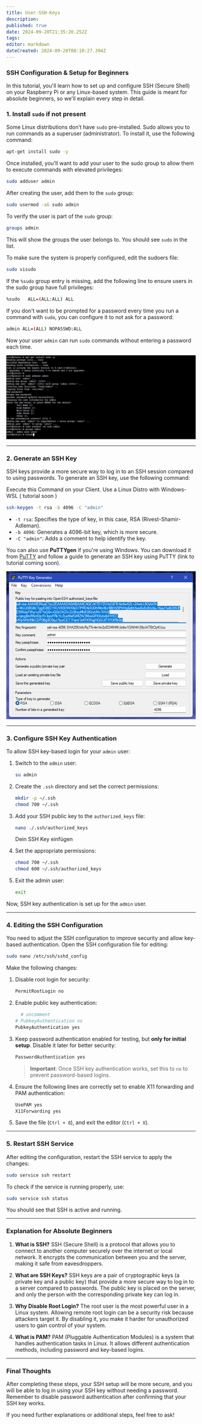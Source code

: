 ```yaml
---
title: User-SSH-Keys
description: 
published: true
date: 2024-09-20T21:35:20.252Z
tags: 
editor: markdown
dateCreated: 2024-09-20T08:10:27.394Z
---
```


### SSH Configuration & Setup for Beginners

In this tutorial, you'll learn how to set up and configure SSH (Secure Shell) on your Raspberry Pi or any Linux-based system. This guide is meant for absolute beginners, so we'll explain every step in detail.

### 1. **Install `sudo` if not present**

Some Linux distributions don’t have `sudo` pre-installed. Sudo allows you to run commands as a superuser (administrator). To install it, use the following command:

```bash
apt-get install sudo -y
```

Once installed, you'll want to add your user to the sudo group to allow them to execute commands with elevated privileges:

```bash
sudo adduser admin
```

After creating the user, add them to the `sudo` group:

```bash
sudo usermod -aG sudo admin
```

To verify the user is part of the `sudo` group:

```bash
groups admin
```

This will show the groups the user belongs to. You should see `sudo` in the list.

To make sure the system is properly configured, edit the sudoers file:

```bash
sudo visudo
```

If the `%sudo` group entry is missing, add the following line to ensure users in the sudo group have full privileges:

```bash
%sudo   ALL=(ALL:ALL) ALL
```

If you don't want to be prompted for a password every time you run a command with `sudo`, you can configure it to not ask for a password:

```bash
admin ALL=(ALL) NOPASSWD:ALL
```

Now your user `admin` can run `sudo` commands without entering a password each time.


![screenshot_2024-09-20_095917.png](/defaults/ssh-key-user/screenshot_2024-09-20_095917.png)

---

### 2. **Generate an SSH Key**

SSH keys provide a more secure way to log in to an SSH session compared to using passwords. To generate an SSH key, use the following command:

Execute this Command on your Client. Use a Linux Distro with Windows-WSL ( tutorial soon )


```bash
ssh-keygen -t rsa -b 4096 -C "admin"
```

- `-t rsa`: Specifies the type of key, in this case, RSA (Rivest-Shamir-Adleman).
- `-b 4096`: Generates a 4096-bit key, which is more secure.
- `-C "admin"`: Adds a comment to help identify the key.

You can also use **PuTTYgen** if you're using Windows. You can download it from [PuTTY](https://www.chiark.greenend.org.uk/~sgtatham/putty/latest.html) and follow a guide to generate an SSH key using PuTTY (link to tutorial coming soon).

![screenshot_2024-09-20_094437.png](/defaults/ssh-key-user/screenshot_2024-09-20_094437.png)

---

### 3. **Configure SSH Key Authentication**

To allow SSH key-based login for your `admin` user:

1. Switch to the `admin` user:

   ```bash
   su admin
   ```

2. Create the `.ssh` directory and set the correct permissions:

   ```bash
   mkdir -p ~/.ssh
   chmod 700 ~/.ssh
   ```



3. Add your SSH public key to the `authorized_keys` file:



   ```bash
   nano ./.ssh/authorized_keys

   ```
	Dein SSH Key einfügen


4. Set the appropriate permissions:

   ```bash
   chmod 700 ~/.ssh
   chmod 600 ~/.ssh/authorized_keys
   ```

5. Exit the admin user:

   ```bash
   exit
   ```

Now, SSH key authentication is set up for the `admin` user.

---

### 4. **Editing the SSH Configuration**

You need to adjust the SSH configuration to improve security and allow key-based authentication. Open the SSH configuration file for editing:

```bash
sudo nano /etc/ssh/sshd_config
```

Make the following changes:

1. Disable root login for security:

   ```bash
   PermitRootLogin no
   ```

2. Enable public key authentication:

   ```bash
	 # uncomment
   # PubkeyAuthentication no
   PubkeyAuthentication yes
   ```

3. Keep password authentication enabled for testing, but **only for initial setup**. Disable it later for better security:

   ```bash
   PasswordAuthentication yes
   ```

   > **Important**: Once SSH key authentication works, set this to `no` to prevent password-based logins.

4. Ensure the following lines are correctly set to enable X11 forwarding and PAM authentication:

   ```bash
   UsePAM yes
   X11Forwarding yes
   ```

5. Save the file (`Ctrl + O`), and exit the editor (`Ctrl + X`).

---

### 5. **Restart SSH Service**

After editing the configuration, restart the SSH service to apply the changes:

```bash
sudo service ssh restart
```

To check if the service is running properly, use:

```bash
sudo service ssh status
```

You should see that SSH is active and running.

---

### Explanation for Absolute Beginners

1. **What is SSH?**
   SSH (Secure Shell) is a protocol that allows you to connect to another computer securely over the internet or local network. It encrypts the communication between you and the server, making it safe from eavesdroppers.

2. **What are SSH Keys?**
   SSH keys are a pair of cryptographic keys (a private key and a public key) that provide a more secure way to log in to a server compared to passwords. The public key is placed on the server, and only the person with the corresponding private key can log in.

3. **Why Disable Root Login?**
   The root user is the most powerful user in a Linux system. Allowing remote root login can be a security risk because attackers target it. By disabling it, you make it harder for unauthorized users to gain control of your system.

4. **What is PAM?**
   PAM (Pluggable Authentication Modules) is a system that handles authentication tasks in Linux. It allows different authentication methods, including password and key-based logins.

---

### Final Thoughts

After completing these steps, your SSH setup will be more secure, and you will be able to log in using your SSH key without needing a password. Remember to disable password authentication after confirming that your SSH key works.

If you need further explanations or additional steps, feel free to ask!

